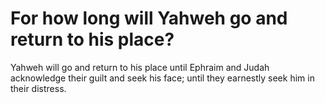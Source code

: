 # For how long will Yahweh go and return to his place?

Yahweh will go and return to his place until Ephraim and Judah acknowledge their guilt and seek his face; until they earnestly seek him in their distress.
